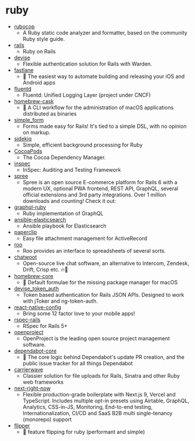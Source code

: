 # ruby
- [rubocop](https://github.com/rubocop-hq/rubocop)
  - A Ruby static code analyzer and formatter, based on the community Ruby style guide.
- [rails](https://github.com/rails/rails)
  - Ruby on Rails
- [devise](https://github.com/heartcombo/devise)
  - Flexible authentication solution for Rails with Warden.
- [fastlane](https://github.com/fastlane/fastlane)
  - 🚀 The easiest way to automate building and releasing your iOS and Android apps
- [fluentd](https://github.com/fluent/fluentd)
  - Fluentd: Unified Logging Layer (project under CNCF)
- [homebrew-cask](https://github.com/Homebrew/homebrew-cask)
  - 🍻 A CLI workflow for the administration of macOS applications distributed as binaries
- [simple_form](https://github.com/heartcombo/simple_form)
  - Forms made easy for Rails! It's tied to a simple DSL, with no opinion on markup.
- [sidekiq](https://github.com/mperham/sidekiq)
  - Simple, efficient background processing for Ruby
- [CocoaPods](https://github.com/CocoaPods/CocoaPods)
  - The Cocoa Dependency Manager.
- [inspec](https://github.com/inspec/inspec)
  - InSpec: Auditing and Testing Framework
- [spree](https://github.com/spree/spree)
  - Spree is an open source E-commerce platform for Rails 6 with a modern UX, optional PWA frontend, REST API, GraphQL, several official extensions and 3rd party integrations. Over 1 million downloads and counting! Check it out:
- [graphql-ruby](https://github.com/rmosolgo/graphql-ruby)
  - Ruby implementation of GraphQL
- [ansible-elasticsearch](https://github.com/elastic/ansible-elasticsearch)
  - Ansible playbook for Elasticsearch
- [paperclip](https://github.com/thoughtbot/paperclip)
  - Easy file attachment management for ActiveRecord
- [roo](https://github.com/roo-rb/roo)
  - Roo provides an interface to spreadsheets of several sorts.
- [chatwoot](https://github.com/chatwoot/chatwoot)
  - Open-source live chat software, an alternative to Intercom, Zendesk, Drift, Crisp etc. 🔥💬
- [homebrew-core](https://github.com/Homebrew/homebrew-core)
  - 🍻 Default formulae for the missing package manager for macOS
- [devise_token_auth](https://github.com/lynndylanhurley/devise_token_auth)
  - Token based authentication for Rails JSON APIs. Designed to work with jToker and ng-token-auth.
- [react-native-config](https://github.com/luggit/react-native-config)
  - Bring some 12 factor love to your mobile apps!
- [rspec-rails](https://github.com/rspec/rspec-rails)
  - RSpec for Rails 5+
- [openproject](https://github.com/opf/openproject)
  - OpenProject is the leading open source project management software.
- [dependabot-core](https://github.com/dependabot/dependabot-core)
  - 🤖 The core logic behind Dependabot's update PR creation, and the public issue tracker for all things Dependabot
- [carrierwave](https://github.com/carrierwaveuploader/carrierwave)
  - Classier solution for file uploads for Rails, Sinatra and other Ruby web frameworks
- [next-right-now](https://github.com/UnlyEd/next-right-now)
  - Flexible production-grade boilerplate with Next.js 9, Vercel and TypeScript. Includes multiple opt-in presets using Airtable, GraphQL, Analytics, CSS-in-JS, Monitoring, End-to-end testing, Internationalization, CI/CD and SaaS B2B multi single-tenancy (monorepo) support
- [flipper](https://github.com/jnunemaker/flipper)
  - 🐬 feature flipping for ruby (performant and simple)
